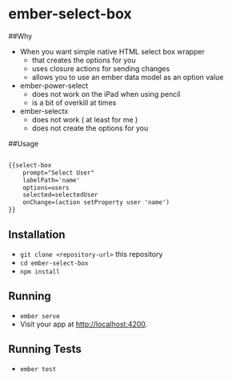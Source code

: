 # ember-select-box

##Why 

- When you want simple native HTML select box wrapper  
  - that creates the options for you
  - uses closure actions for sending changes
  - allows you to use an ember data model as an option value
- ember-power-select
  - does not work on the iPad when using pencil
  - is a bit of overkill at times
- ember-selectx 
  - does not work ( at least for me )
  - does not create the options for you    


##Usage 

```html

{{select-box
    prompt="Select User"
    labelPath='name'
    options=users
    selected=selectedUser
    onChange=(action setProperty user 'name')
}}


```

## Installation

* `git clone <repository-url>` this repository
* `cd ember-select-box`
* `npm install`

## Running

* `ember serve`
* Visit your app at [http://localhost:4200](http://localhost:4200).

## Running Tests

* `ember test`
